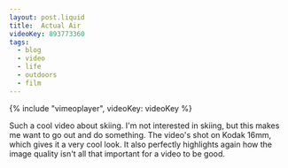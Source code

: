 ```yaml
---
layout: post.liquid
title:  Actual Air
videoKey: 893773360
tags:
  - blog
  - video
  - life
  - outdoors
  - film
---
```


{% include "vimeoplayer", videoKey: videoKey %}

Such a cool video about skiing. I'm not interested in skiing, but this makes
me want to go out and do something. The video's shot on Kodak 16mm, which
gives it a very cool look. It also perfectly highlights again how the image
quality isn't all that important for a video to be good.
